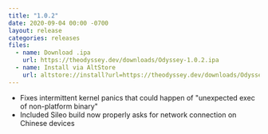 ```yaml
---
title: "1.0.2"
date: 2020-09-04 00:00 -0700
layout: release
categories: releases
files:
  - name: Download .ipa
    url: https://theodyssey.dev/downloads/Odyssey-1.0.2.ipa
  - name: Install via AltStore
    url: altstore://install?url=https://theodyssey.dev/downloads/Odyssey-1.0.2.ipa
---
```


* Fixes intermittent kernel panics that could happen of "unexpected exec of non-platform binary"
* Included Sileo build now properly asks for network connection on Chinese devices
